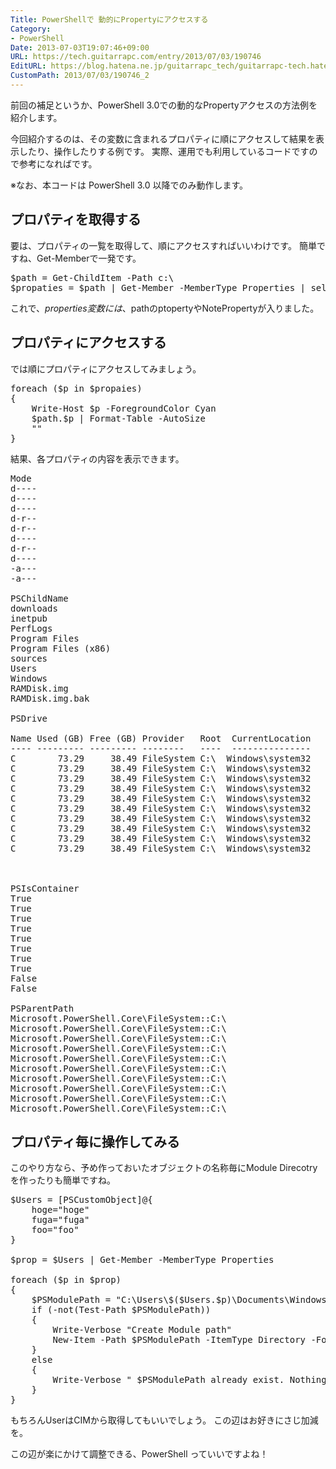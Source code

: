 ```yaml
---
Title: PowerShellで 動的にPropertyにアクセスする
Category:
- PowerShell
Date: 2013-07-03T19:07:46+09:00
URL: https://tech.guitarrapc.com/entry/2013/07/03/190746
EditURL: https://blog.hatena.ne.jp/guitarrapc_tech/guitarrapc-tech.hatenablog.com/atom/entry/11696248318757675846
CustomPath: 2013/07/03/190746_2
---
```


前回の補足というか、PowerShell 3.0での動的なPropertyアクセスの方法例を紹介します。

今回紹介するのは、その変数に含まれるプロパティに順にアクセスして結果を表示したり、操作したりする例です。
実際、運用でも利用しているコードですので参考になればです。

※なお、本コードは PowerShell 3.0 以降でのみ動作します。



<h2>プロパティを取得する</h2>
要は、プロパティの一覧を取得して、順にアクセスすればいいわけです。
簡単ですね、Get-Memberで一発です。
<pre class="brush: powershell">
$path = Get-ChildItem -Path c:\
$propaties = $path | Get-Member -MemberType Properties | select -ExpandProperty Name
</pre>

これで、$properties変数には、$pathのptopertyやNotePropertyが入りました。


<h2>プロパティにアクセスする</h2>
では順にプロパティにアクセスしてみましょう。

<pre class="brush: powershell">
foreach ($p in $propaies)
{
	Write-Host $p -ForegroundColor Cyan
	$path.$p | Format-Table -AutoSize
	&quot;&quot;
}
</pre>

結果、各プロパティの内容を表示できます。
<pre class="brush: powershell">
Mode
d----
d----
d----
d-r--
d-r--
d----
d-r--
d----
-a---
-a---

PSChildName
downloads
inetpub
PerfLogs
Program Files
Program Files (x86)
sources
Users
Windows
RAMDisk.img
RAMDisk.img.bak

PSDrive

Name Used (GB) Free (GB) Provider   Root  CurrentLocation
---- --------- --------- --------   ----  ---------------
C        73.29     38.49 FileSystem C:\  Windows\system32
C        73.29     38.49 FileSystem C:\  Windows\system32
C        73.29     38.49 FileSystem C:\  Windows\system32
C        73.29     38.49 FileSystem C:\  Windows\system32
C        73.29     38.49 FileSystem C:\  Windows\system32
C        73.29     38.49 FileSystem C:\  Windows\system32
C        73.29     38.49 FileSystem C:\  Windows\system32
C        73.29     38.49 FileSystem C:\  Windows\system32
C        73.29     38.49 FileSystem C:\  Windows\system32
C        73.29     38.49 FileSystem C:\  Windows\system32



PSIsContainer
True
True
True
True
True
True
True
True
False
False

PSParentPath
Microsoft.PowerShell.Core\FileSystem::C:\
Microsoft.PowerShell.Core\FileSystem::C:\
Microsoft.PowerShell.Core\FileSystem::C:\
Microsoft.PowerShell.Core\FileSystem::C:\
Microsoft.PowerShell.Core\FileSystem::C:\
Microsoft.PowerShell.Core\FileSystem::C:\
Microsoft.PowerShell.Core\FileSystem::C:\
Microsoft.PowerShell.Core\FileSystem::C:\
Microsoft.PowerShell.Core\FileSystem::C:\
Microsoft.PowerShell.Core\FileSystem::C:\
</pre>


<h2>プロパティ毎に操作してみる</h2>
このやり方なら、予め作っておいたオブジェクトの名称毎にModule Direcotryを作ったりも簡単ですね。

<pre class="brush: powershell">
$Users = [PSCustomObject]@{
	hoge=&quot;hoge&quot;
	fuga=&quot;fuga&quot;
	foo=&quot;foo&quot;
}

$prop = $Users | Get-Member -MemberType Properties

foreach ($p in $prop)
{
	$PSModulePath = &quot;C:\Users\$($Users.$p)\Documents\WindowsPowerShell\Modules&quot;
	if (-not(Test-Path $PSModulePath))
	{
		Write-Verbose &quot;Create Module path&quot;
		New-Item -Path $PSModulePath -ItemType Directory -Force
	}
	else
	{
		Write-Verbose &quot; $PSModulePath already exist. Nothing had changed. `n&quot;
	}
}
</pre>

もちろんUserはCIMから取得してもいいでしょう。
この辺はお好きにさじ加減を。

この辺が楽にかけて調整できる、PowerShell っていいですよね！
